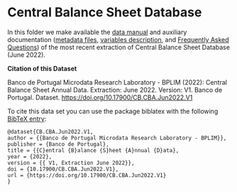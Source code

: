 # Central Balance Sheet Database


In this folder we make available the [data manual](https://github.com/BPLIM/Manuals/blob/master/Data/CB/JUN22/CB_manual_JUN2022.pdf) and auxiliary documentation ([metadata files](https://github.com/BPLIM/Manuals/tree/master/Data/CB/JUN22/aux_files/describe_dataset), [variables description](https://github.com/BPLIM/Manuals/tree/master/Data/CB/JUN22/aux_files/variables_description), and [Frequently Asked Questions](https://github.com/BPLIM/Manuals/blob/master/Data/CB/JUN22/aux_files/faq/CB_faq.md)) of the most recent extraction of Central Balance Sheet Database (June 2022).

**Citation of this Dataset**

Banco de Portugal Microdata Research Laboratory - BPLIM (2022): Central Balance Sheet Annual Data. Extraction: June 2022. Version: V1. Banco de Portugal. Dataset. https://doi.org/10.17900/CB.CBA.Jun2022.V1

To cite this data set you can use the package biblatex with the following [BibTeX entry](https://github.com/BPLIM/Manuals/blob/master/Data/CB/JUN22/aux_files/bibtex/CB.bib):

```
@dataset{CB.CBA.Jun2022.V1,
author = {{Banco de Portugal Microdata Research Laboratory - BPLIM}},
publisher = {Banco de Portugal},
title = {{C}entral {B}alance {S}heet {A}nnual {D}ata},
year = {2022},
version = {{ V1, Extraction June 2022}},
doi = {10.17900/CB.CBA.Jun2022.V1},
url = {https://doi.org/10.17900/CB.CBA.Jun2022.V1}
}
```
